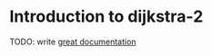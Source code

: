 # Introduction to dijkstra-2

TODO: write [great documentation](http://jacobian.org/writing/what-to-write/)

